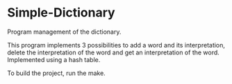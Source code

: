 # Simple-Dictionary
Program management of the dictionary.

This program implements 3 possibilities to add a word and its interpretation,
delete the interpretation of the word and get an interpretation of the word.
Implemented using a hash table.

To build the project, run the make.
